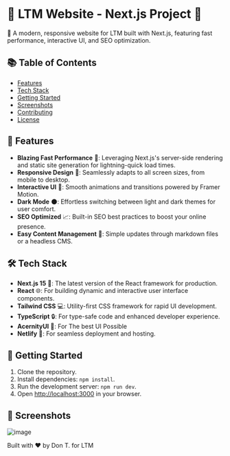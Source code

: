 # 🌟 LTM Website - Next.js Project 🌟

🚀 A modern, responsive website for LTM built with Next.js, featuring fast performance, interactive UI, and SEO optimization.

## 📚 Table of Contents
- [Features](#features)
- [Tech Stack](#tech-stack)
- [Getting Started](#getting-started)
- [Screenshots](#screenshots)
- [Contributing](#contributing)
- [License](#license)

## 🌈 Features
- **Blazing Fast Performance** 🚀: Leveraging Next.js's server-side rendering and static site generation for lightning-quick load times.
- **Responsive Design** 📱: Seamlessly adapts to all screen sizes, from mobile to desktop.
- **Interactive UI** 🎨: Smooth animations and transitions powered by Framer Motion.
- **Dark Mode** 🌑: Effortless switching between light and dark themes for user comfort.
- **SEO Optimized** 📈: Built-in SEO best practices to boost your online presence.
- **Easy Content Management** 📝: Simple updates through markdown files or a headless CMS.

## 🛠️ Tech Stack
- **Next.js 15** 🚀: The latest version of the React framework for production.
- **React** 🌐: For building dynamic and interactive user interface components.
- **Tailwind CSS** 💻: Utility-first CSS framework for rapid UI development.
- **TypeScript** 🔒: For type-safe code and enhanced developer experience.
- **AcernityUI** 🎨: For The best UI Possible
- **Netlify** 🚀: For seamless deployment and hosting.

## 🚀 Getting Started
1. Clone the repository.
2. Install dependencies: `npm install`.
3. Run the development server: `npm run dev`.
4. Open [http://localhost:3000](http://localhost:3000) in your browser.

## 📸 Screenshots
![image](https://github.com/user-attachments/assets/97550b09-7b13-4b3d-a642-2b816c239c03)


Built with ❤️ by Don T. for LTM
